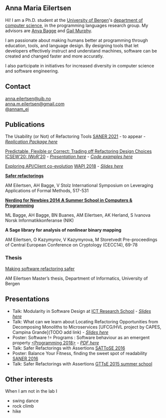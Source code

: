 ## Anna Maria Eilertsen

Hi! I am a Ph.D. student at the [University of Bergen](http://www.uib.no/en)'s [department of computer science](http://www.uib.no/en/ii), in the programming languages research group. My advisors are [Anya Bagge](https://www.ii.uib.no/~anya/) and [Gail Murphy](https://www.cs.ubc.ca/people/gail-murphy). 

I am passionate about making humans better at programming through education, tools, and language design. By designing tools that let developers effectively instruct and understand machines, software can be created and changed faster and more accuratly. 

I also participate in initiatives for increased diversity in computer science and software engineering. 

## Contact
anna.eilertsen@uib.no  
anna.m.eilertsen@gmail.com  
[@annam_ei](https://twitter.com/annam_ei)

## Publications

The Usability (or Not) of Refactoring Tools [SANER 2021](https://saner2021.shidler.hawaii.edu/accepted) - to appear -
[*Replication Package here*](https://github.com/annaei/Replication-Data-for-The-Usability-or-Not-of-Refactoring-Tools)  

[Predictable, Flexible or Correct: Trading off Refactoring Design Choices](https://github.com/annaei/annaei.github.io/blob/master/ICSE20-IWoR.pdf)  [ICSEW’20: IWoR'20](http://bigcode.fudan.edu.cn/events/IWoR2020/) - [*Presentation here*](https://prezi.com/view/04Py6pCIXt3JyrNVeQyN/) - [*Code examples here*](https://github.com/annaei/IWoR20)  

[Exploring API/Client co-evolution](https://dl.acm.org/citation.cfm?doid=3194793.3194799) [WAPI 2018](https://w-api.github.io/) - [*Slides here*](https://github.com/annaei/annaei.github.io/blob/master/API%20CO-EVO%20WAPI-print.pdf)

[**Safer refactorings**](https://link.springer.com/chapter/10.1007/978-3-319-47166-2_36)

AM Eilertsen, AH Bagge, V Stolz
International Symposium on Leveraging Applications of Formal Methods, 517-531

[**Nerding for Newbies 2014 A Summer School in Computers & Programming**](http://www.ii.uib.no/~anya/papers/bagge-bagge-etal-nik14-nerding.pdf)

ML Bagge, AH Bagge, BN Buanes, AM Eilertsen, AK Herland, S Ivanova
Norsk Informatikkonferanse (NIK)

**A Sage library for analysis of nonlinear binary mapping**

AM Eilertsen, O Kazymyrov, V Kazymyrova, M Storetvedt
Pre-proceedings of Central European Conference on Cryptology (CECC14), 69-78

### Thesis
[Making software refactoring safer](http://www.uib.no/sites/w3.uib.no/files/attachments/main.pdf)

AM Eilertsen
Master’s thesis, Department of Informatics, University of Bergen

## Presentations
* Talk: Modularity in Software Design at [ICT Research School](https://www.uib.no/en/rs/ict/135784/ict-research-school-annual-meeting-2020) - [*Slides here*](https://annaei.github.io/Modularity.pdf)  
* Talk: What can we learn about Locating Refactoring Opportunities from Decomposing Monoliths to Microservices [UFCG/HVL project by CAPES, Campina Grande](TODO add link) - [*Slides here*](https://github.com/annaei/annaei.github.io/blob/master/Refactoring-talk-campina.pdf)
* Poster: Software != Programs : Software behaviour as an emergent property [<Programming 2018>](https://2018.programming-conference.org/track/programming-2018-Posters) - [*PDF here*](https://github.com/annaei/annaei.github.io/blob/master/poster-p18.jpg)
* Talk: Safer Refactorings with Assertions [SATToSE 2016](http://sattose.org/2016)
* Poster: Balance Your Fitness, finding the sweet spot of readability [SANER 2016](http://saner.inf.usi.ch/index.php)
* Talk: Safer Refactorings with Assertions [GTTsE 2015 summer school](http://gttse.wikidot.com/2015:welcome) 

## Other interests
When I am not in the lab I

* swing dance
* rock climb 
* hike 
